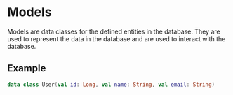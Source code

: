 # Models
Models are data classes for the defined entities in the database. They are used to represent the data in the database and are used to interact with the database.
## Example
```kotlin
data class User(val id: Long, val name: String, val email: String)
```